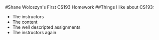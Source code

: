 #Shane Woloszyn's First CS193 Homework
##Things I like about CS193:
- The instructors
- The content
- The well descripted assignments
- The instructors again
